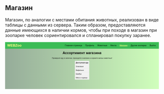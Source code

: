 ## Магазин 
Магазин, по аналогии с местами обитания животных, реализован в виде таблицы с данными из сервера. 
Таким образом, предоставляются данные имеющихся в наличии кормов, чтобы при походе в магазин при зоопарке
человек сориентировался и спланировал покупку заранее. 

![Screenshot](img/shop.png)